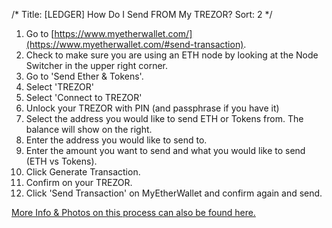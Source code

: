 /*
Title: [LEDGER] How Do I Send FROM My TREZOR?
Sort: 2
*/

1.  Go to [https://www.myetherwallet.com/](https://www.myetherwallet.com/#send-transaction).
2.  Check to make sure you are using an ETH node by looking at the Node Switcher in the upper right corner.
3.  Go to 'Send Ether & Tokens'.
4.  Select 'TREZOR'
5.  Select 'Connect to TREZOR'
6.  Unlock your TREZOR with PIN (and passphrase if you have it)
7.  Select the address you would like to send ETH or Tokens from. The balance will show on the right.
8.  Enter the address you would like to send to.
9.  Enter the amount you want to send and what you would like to send (ETH vs Tokens).
10.  Click Generate Transaction.
11.  Confirm on your TREZOR.
12.  Click 'Send Transaction' on MyEtherWallet and confirm again and send.

[More Info & Photos on this process can also be found here.](https://blog.trezor.io/trezor-integration-with-myetherwallet-3e217a652e08)